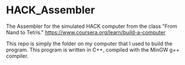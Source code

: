 # HACK_Assembler
The Assembler for the simulated HACK computer from the class "From Nand to Tetris."
https://www.coursera.org/learn/build-a-computer

This repo is simply the folder on my computer that I used to build the program. 
This program is written in C++, compiled with the MinGW g++ compiler.
